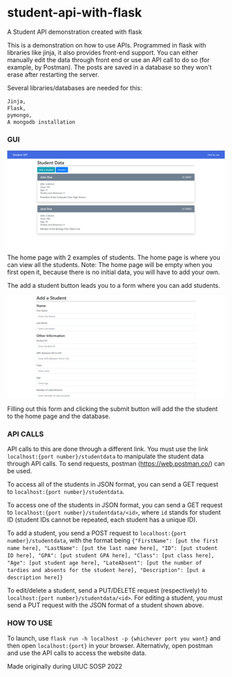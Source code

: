 # student-api-with-flask
A Student API demonstration created with flask

This is a demonstration on how to use APIs. Programmed in flask with libraries like jinja, it also provides front-end support. You can either manually edit the data through front end or use an API call to do so (for example, by Postman). The posts are saved in a database so they won't erase after restarting the server.

Several libraries/databases are needed for this:
```
Jinja,
Flask,
pymongo,
A mongodb installation
```
### GUI

![Home Page](/images/home.PNG)
The home page with 2 examples of students. The home page is where you can view all the students. Note: The home page will be empty when you first open it, because there is no initial data, you will have to add your own.

The add a student button leads you to a form where you can add students.

![Add Student Page](/images/AddStudentPage.PNG)

Filling out this form and clicking the submit button will add the the student to the home page and the database.

### API CALLS

API calls to this are done through a different link. You must use the link ```localhost:{port number}/studentdata``` to manipulate the student data through API calls.
To send requests, postman (https://web.postman.co/) can be used. 

To access all of the students in JSON format, you can send a GET request to ```localhost:{port number}/studentdata```.

To access one of the students in JSON format, you can send a GET request to ```localhost:{port number}/studentdata/<id>```, where ```id``` stands for student ID (student IDs cannot be repeated, each student has a unique ID).

To add a student, you send a POST request to ```localhost:{port number}/studentdata```, with the format being
```{"FirstName": [put the first name here], "LastName": [put the last name here], "ID": [put student ID here], "GPA": [put student GPA here], "Class": [put class here], "Age": [put student age here], "LateAbsent": [put the number of tardies and absents for the student here], "Description": [put a description here]}```

To edit/delete a student, send a PUT/DELETE request (respectively) to ```localhost:{port number}/studentdata/<id>```. For editing a student, you must send a PUT request with the JSON format of a student shown above.

### HOW TO USE

To launch, use ```flask run -h localhost -p {whichever port you want}``` and then open ```localhost:{port}``` in your browser. Alternativly, open postman and use the API calls to access the website data.

Made originally during UIUC SOSP 2022
